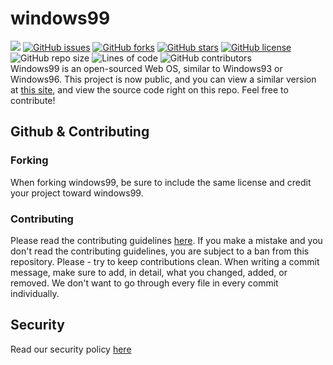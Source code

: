 # windows99
![](https://therealsujitk-vercel-badge.vercel.app/?app=windows99) [![GitHub issues](https://img.shields.io/github/issues/its-pablo/windows99)](https://github.com/its-pablo/windows99/issues) [![GitHub forks](https://img.shields.io/github/forks/its-pablo/windows99)](https://github.com/its-pablo/windows99/network) [![GitHub stars](https://img.shields.io/github/stars/its-pablo/windows99)](https://github.com/its-pablo/windows99/stargazers) [![GitHub license](https://img.shields.io/github/license/its-pablo/windows99)](https://github.com/its-pablo/windows99) ![GitHub repo size](https://img.shields.io/github/repo-size/its-pablo/windows99) ![Lines of code](https://img.shields.io/tokei/lines/github/its-pablo/windows99) ![GitHub contributors](https://img.shields.io/github/contributors/its-pablo/windows99)   
Windows99 is an open-sourced Web OS, similar to Windows93 or Windows96. This project is now public, and you can view a similar version at [this site](https://itspablo.glitch.me), and view the source code right on this repo. Feel free to contribute!
## Github & Contributing
### Forking
When forking windows99, be sure to include the same license and credit your project toward windows99.
### Contributing
Please read the contributing guidelines [here](CONTRIBUTING.md). If you make a mistake and you don't read the contributing guidelines, you are subject to a ban from this repository. Please - try to keep contributions clean. When writing a commit message, make sure to add, in detail, what you changed, added, or removed. We don't want to go through every file in every commit individually.
## Security
Read our security policy [here](%)
